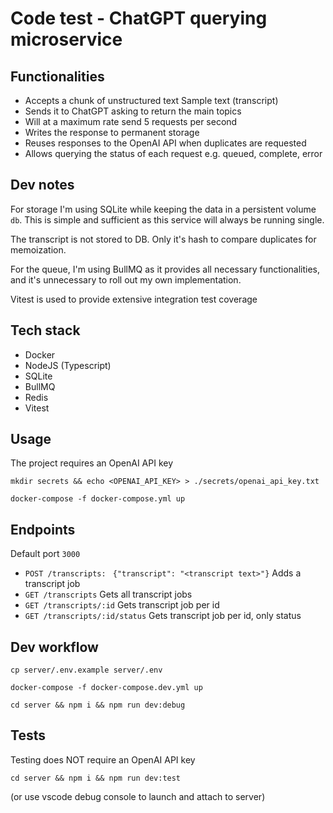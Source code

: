 # Code test - ChatGPT querying microservice

## Functionalities

- Accepts a chunk of unstructured text Sample text (transcript)
- Sends it to ChatGPT asking to return the main topics
- Will at a maximum rate send 5 requests per second
- Writes the response to permanent storage
- Reuses responses to the OpenAI API when duplicates are requested
- Allows querying the status of each request e.g. queued, complete, error

## Dev notes

For storage I'm using SQLite while keeping the data in a persistent volume `db`.
This is simple and sufficient as this service will always be running single.

The transcript is not stored to DB. Only it's hash to compare duplicates for memoization.

For the queue, I'm using BullMQ as it provides all necessary functionalities, and it's unnecessary to roll out my own implementation.

Vitest is used to provide extensive integration test coverage

## Tech stack

- Docker
- NodeJS (Typescript)
- SQLite
- BullMQ
- Redis
- Vitest

## Usage

The project requires an OpenAI API key

`mkdir secrets && echo <OPENAI_API_KEY> > ./secrets/openai_api_key.txt `

`docker-compose -f docker-compose.yml up`

## Endpoints

Default port `3000`

- `POST /transcripts: ` `{"transcript": "<transcript text>"}` Adds a transcript job
- `GET /transcripts` Gets all transcript jobs
- `GET /transcripts/:id` Gets transcript job per id
- `GET /transcripts/:id/status` Gets transcript job per id, only status

## Dev workflow

`cp server/.env.example server/.env`

`docker-compose -f docker-compose.dev.yml up`

`cd server && npm i && npm run dev:debug`

## Tests

Testing does NOT require an OpenAI API key

`cd server && npm i && npm run dev:test`

(or use vscode debug console to launch and attach to server)
